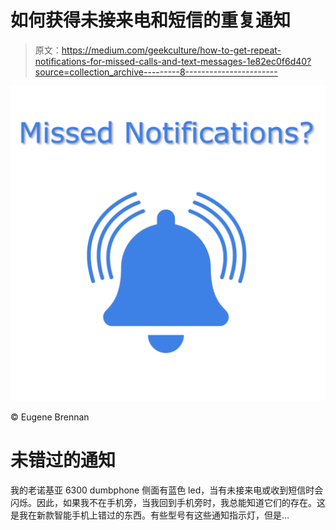 # 如何获得未接来电和短信的重复通知

> 原文：<https://medium.com/geekculture/how-to-get-repeat-notifications-for-missed-calls-and-text-messages-1e82ec0f6d40?source=collection_archive---------8----------------------->

![](img/697d02cfe91315187919436a48b77d14.png)

© Eugene Brennan

# 未错过的通知

我的老诺基亚 6300 dumbphone 侧面有蓝色 led，当有未接来电或收到短信时会闪烁。因此，如果我不在手机旁，当我回到手机旁时，我总能知道它们的存在。这是我在新款智能手机上错过的东西。有些型号有这些通知指示灯，但是…